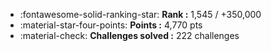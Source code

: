 - :fontawesome-solid-ranking-star: **Rank :** 1,545 / +350,000
- :material-star-four-points: **Points :** 4,770 pts
- :material-check: **Challenges solved :** 222 challenges
